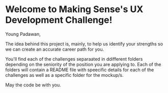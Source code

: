 # Welcome to Making Sense's UX Development Challenge!

Young Padawan,

The idea behind this project is, mainly, to help us identify your strengths so we can create an accurate career path for you.

You'll find each of the challenges separaated in ddifferent folders depending on the seniority of the position you are applying to. Each of the folders will contain a README file with speecific details for each of the challenges as well as a specific folder for the mockup/s.

May the code be with you.